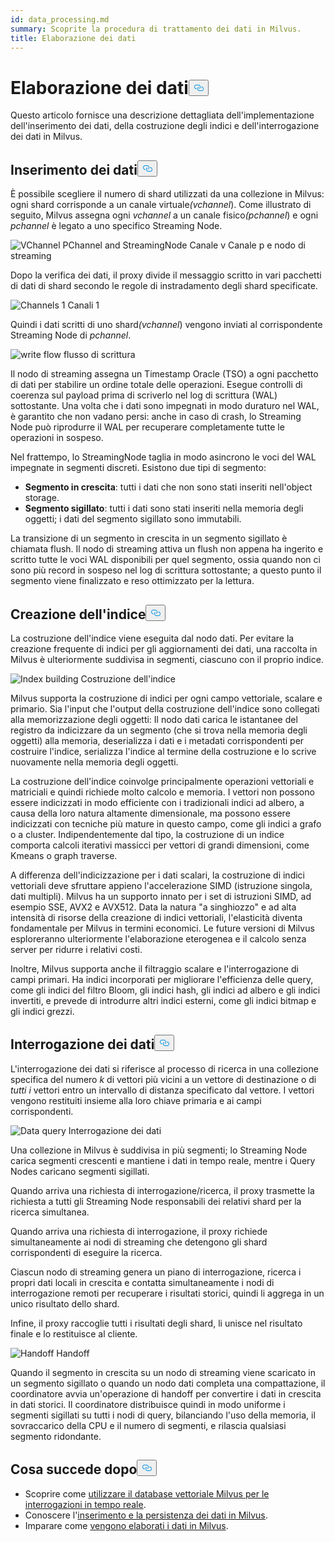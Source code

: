 ```yaml
---
id: data_processing.md
summary: Scoprite la procedura di trattamento dei dati in Milvus.
title: Elaborazione dei dati
---
```

<h1 id="Data-Processing" class="common-anchor-header">Elaborazione dei dati<button data-href="#Data-Processing" class="anchor-icon" translate="no">
      <svg translate="no"
        aria-hidden="true"
        focusable="false"
        height="20"
        version="1.1"
        viewBox="0 0 16 16"
        width="16"
      >
        <path
          fill="#0092E4"
          fill-rule="evenodd"
          d="M4 9h1v1H4c-1.5 0-3-1.69-3-3.5S2.55 3 4 3h4c1.45 0 3 1.69 3 3.5 0 1.41-.91 2.72-2 3.25V8.59c.58-.45 1-1.27 1-2.09C10 5.22 8.98 4 8 4H4c-.98 0-2 1.22-2 2.5S3 9 4 9zm9-3h-1v1h1c1 0 2 1.22 2 2.5S13.98 12 13 12H9c-.98 0-2-1.22-2-2.5 0-.83.42-1.64 1-2.09V6.25c-1.09.53-2 1.84-2 3.25C6 11.31 7.55 13 9 13h4c1.45 0 3-1.69 3-3.5S14.5 6 13 6z"
        ></path>
      </svg>
    </button></h1><p>Questo articolo fornisce una descrizione dettagliata dell'implementazione dell'inserimento dei dati, della costruzione degli indici e dell'interrogazione dei dati in Milvus.</p>
<h2 id="Data-insertion" class="common-anchor-header">Inserimento dei dati<button data-href="#Data-insertion" class="anchor-icon" translate="no">
      <svg translate="no"
        aria-hidden="true"
        focusable="false"
        height="20"
        version="1.1"
        viewBox="0 0 16 16"
        width="16"
      >
        <path
          fill="#0092E4"
          fill-rule="evenodd"
          d="M4 9h1v1H4c-1.5 0-3-1.69-3-3.5S2.55 3 4 3h4c1.45 0 3 1.69 3 3.5 0 1.41-.91 2.72-2 3.25V8.59c.58-.45 1-1.27 1-2.09C10 5.22 8.98 4 8 4H4c-.98 0-2 1.22-2 2.5S3 9 4 9zm9-3h-1v1h1c1 0 2 1.22 2 2.5S13.98 12 13 12H9c-.98 0-2-1.22-2-2.5 0-.83.42-1.64 1-2.09V6.25c-1.09.53-2 1.84-2 3.25C6 11.31 7.55 13 9 13h4c1.45 0 3-1.69 3-3.5S14.5 6 13 6z"
        ></path>
      </svg>
    </button></h2><p>È possibile scegliere il numero di shard utilizzati da una collezione in Milvus: ogni shard corrisponde a un canale virtuale<em>(vchannel</em>). Come illustrato di seguito, Milvus assegna ogni <em>vchannel</em> a un canale fisico<em>(pchannel</em>) e ogni <em>pchannel</em> è legato a uno specifico Streaming Node.</p>
<p>
  
   <span class="img-wrapper"> <img translate="no" src="/docs/v2.6.x/assets/pvchannel_wal.png" alt="VChannel PChannel and StreamingNode" class="doc-image" id="vchannel-pchannel-and-streamingnode" />
   </span> <span class="img-wrapper"> <span>Canale v Canale p e nodo di streaming</span> </span></p>
<p>Dopo la verifica dei dati, il proxy divide il messaggio scritto in vari pacchetti di dati di shard secondo le regole di instradamento degli shard specificate.</p>
<p>
  
   <span class="img-wrapper"> <img translate="no" src="/docs/v2.6.x/assets/channels_1.png" alt="Channels 1" class="doc-image" id="channels-1" />
   </span> <span class="img-wrapper"> <span>Canali 1</span> </span></p>
<p>Quindi i dati scritti di uno shard<em>(vchannel</em>) vengono inviati al corrispondente Streaming Node di <em>pchannel</em>.</p>
<p>
  
   <span class="img-wrapper"> <img translate="no" src="/docs/v2.6.x/assets/written_data_flow.png" alt="write flow" class="doc-image" id="write-flow" />
   </span> <span class="img-wrapper"> <span>flusso di scrittura</span> </span></p>
<p>Il nodo di streaming assegna un Timestamp Oracle (TSO) a ogni pacchetto di dati per stabilire un ordine totale delle operazioni. Esegue controlli di coerenza sul payload prima di scriverlo nel log di scrittura (WAL) sottostante. Una volta che i dati sono impegnati in modo duraturo nel WAL, è garantito che non vadano persi: anche in caso di crash, lo Streaming Node può riprodurre il WAL per recuperare completamente tutte le operazioni in sospeso.</p>
<p>Nel frattempo, lo StreamingNode taglia in modo asincrono le voci del WAL impegnate in segmenti discreti. Esistono due tipi di segmento:</p>
<ul>
<li><strong>Segmento in crescita</strong>: tutti i dati che non sono stati inseriti nell'object storage.</li>
<li><strong>Segmento sigillato</strong>: tutti i dati sono stati inseriti nella memoria degli oggetti; i dati del segmento sigillato sono immutabili.</li>
</ul>
<p>La transizione di un segmento in crescita in un segmento sigillato è chiamata flush. Il nodo di streaming attiva un flush non appena ha ingerito e scritto tutte le voci WAL disponibili per quel segmento, ossia quando non ci sono più record in sospeso nel log di scrittura sottostante; a questo punto il segmento viene finalizzato e reso ottimizzato per la lettura.</p>
<h2 id="Index-building" class="common-anchor-header">Creazione dell'indice<button data-href="#Index-building" class="anchor-icon" translate="no">
      <svg translate="no"
        aria-hidden="true"
        focusable="false"
        height="20"
        version="1.1"
        viewBox="0 0 16 16"
        width="16"
      >
        <path
          fill="#0092E4"
          fill-rule="evenodd"
          d="M4 9h1v1H4c-1.5 0-3-1.69-3-3.5S2.55 3 4 3h4c1.45 0 3 1.69 3 3.5 0 1.41-.91 2.72-2 3.25V8.59c.58-.45 1-1.27 1-2.09C10 5.22 8.98 4 8 4H4c-.98 0-2 1.22-2 2.5S3 9 4 9zm9-3h-1v1h1c1 0 2 1.22 2 2.5S13.98 12 13 12H9c-.98 0-2-1.22-2-2.5 0-.83.42-1.64 1-2.09V6.25c-1.09.53-2 1.84-2 3.25C6 11.31 7.55 13 9 13h4c1.45 0 3-1.69 3-3.5S14.5 6 13 6z"
        ></path>
      </svg>
    </button></h2><p>La costruzione dell'indice viene eseguita dal nodo dati. Per evitare la creazione frequente di indici per gli aggiornamenti dei dati, una raccolta in Milvus è ulteriormente suddivisa in segmenti, ciascuno con il proprio indice.</p>
<p>
  
   <span class="img-wrapper"> <img translate="no" src="/docs/v2.6.x/assets/index_building.png" alt="Index building" class="doc-image" id="index-building" />
   </span> <span class="img-wrapper"> <span>Costruzione dell'indice</span> </span></p>
<p>Milvus supporta la costruzione di indici per ogni campo vettoriale, scalare e primario. Sia l'input che l'output della costruzione dell'indice sono collegati alla memorizzazione degli oggetti: Il nodo dati carica le istantanee del registro da indicizzare da un segmento (che si trova nella memoria degli oggetti) alla memoria, deserializza i dati e i metadati corrispondenti per costruire l'indice, serializza l'indice al termine della costruzione e lo scrive nuovamente nella memoria degli oggetti.</p>
<p>La costruzione dell'indice coinvolge principalmente operazioni vettoriali e matriciali e quindi richiede molto calcolo e memoria. I vettori non possono essere indicizzati in modo efficiente con i tradizionali indici ad albero, a causa della loro natura altamente dimensionale, ma possono essere indicizzati con tecniche più mature in questo campo, come gli indici a grafo o a cluster. Indipendentemente dal tipo, la costruzione di un indice comporta calcoli iterativi massicci per vettori di grandi dimensioni, come Kmeans o graph traverse.</p>
<p>A differenza dell'indicizzazione per i dati scalari, la costruzione di indici vettoriali deve sfruttare appieno l'accelerazione SIMD (istruzione singola, dati multipli). Milvus ha un supporto innato per i set di istruzioni SIMD, ad esempio SSE, AVX2 e AVX512. Data la natura "a singhiozzo" e ad alta intensità di risorse della creazione di indici vettoriali, l'elasticità diventa fondamentale per Milvus in termini economici. Le future versioni di Milvus esploreranno ulteriormente l'elaborazione eterogenea e il calcolo senza server per ridurre i relativi costi.</p>
<p>Inoltre, Milvus supporta anche il filtraggio scalare e l'interrogazione di campi primari. Ha indici incorporati per migliorare l'efficienza delle query, come gli indici del filtro Bloom, gli indici hash, gli indici ad albero e gli indici invertiti, e prevede di introdurre altri indici esterni, come gli indici bitmap e gli indici grezzi.</p>
<h2 id="Data-query" class="common-anchor-header">Interrogazione dei dati<button data-href="#Data-query" class="anchor-icon" translate="no">
      <svg translate="no"
        aria-hidden="true"
        focusable="false"
        height="20"
        version="1.1"
        viewBox="0 0 16 16"
        width="16"
      >
        <path
          fill="#0092E4"
          fill-rule="evenodd"
          d="M4 9h1v1H4c-1.5 0-3-1.69-3-3.5S2.55 3 4 3h4c1.45 0 3 1.69 3 3.5 0 1.41-.91 2.72-2 3.25V8.59c.58-.45 1-1.27 1-2.09C10 5.22 8.98 4 8 4H4c-.98 0-2 1.22-2 2.5S3 9 4 9zm9-3h-1v1h1c1 0 2 1.22 2 2.5S13.98 12 13 12H9c-.98 0-2-1.22-2-2.5 0-.83.42-1.64 1-2.09V6.25c-1.09.53-2 1.84-2 3.25C6 11.31 7.55 13 9 13h4c1.45 0 3-1.69 3-3.5S14.5 6 13 6z"
        ></path>
      </svg>
    </button></h2><p>L'interrogazione dei dati si riferisce al processo di ricerca in una collezione specifica del numero <em>k</em> di vettori più vicini a un vettore di destinazione o di <em>tutti i</em> vettori entro un intervallo di distanza specificato dal vettore. I vettori vengono restituiti insieme alla loro chiave primaria e ai campi corrispondenti.</p>
<p>
  
   <span class="img-wrapper"> <img translate="no" src="/docs/v2.6.x/assets/data_query.jpg" alt="Data query" class="doc-image" id="data-query" />
   </span> <span class="img-wrapper"> <span>Interrogazione dei dati</span> </span></p>
<p>Una collezione in Milvus è suddivisa in più segmenti; lo Streaming Node carica segmenti crescenti e mantiene i dati in tempo reale, mentre i Query Nodes caricano segmenti sigillati.</p>
<p>Quando arriva una richiesta di interrogazione/ricerca, il proxy trasmette la richiesta a tutti gli Streaming Node responsabili dei relativi shard per la ricerca simultanea.</p>
<p>Quando arriva una richiesta di interrogazione, il proxy richiede simultaneamente ai nodi di streaming che detengono gli shard corrispondenti di eseguire la ricerca.</p>
<p>Ciascun nodo di streaming genera un piano di interrogazione, ricerca i propri dati locali in crescita e contatta simultaneamente i nodi di interrogazione remoti per recuperare i risultati storici, quindi li aggrega in un unico risultato dello shard.</p>
<p>Infine, il proxy raccoglie tutti i risultati degli shard, li unisce nel risultato finale e lo restituisce al cliente.</p>
<p>
  
   <span class="img-wrapper"> <img translate="no" src="/docs/v2.6.x/assets/handoff.png" alt="Handoff" class="doc-image" id="handoff" />
   </span> <span class="img-wrapper"> <span>Handoff</span> </span></p>
<p>Quando il segmento in crescita su un nodo di streaming viene scaricato in un segmento sigillato o quando un nodo dati completa una compattazione, il coordinatore avvia un'operazione di handoff per convertire i dati in crescita in dati storici. Il coordinatore distribuisce quindi in modo uniforme i segmenti sigillati su tutti i nodi di query, bilanciando l'uso della memoria, il sovraccarico della CPU e il numero di segmenti, e rilascia qualsiasi segmento ridondante.</p>
<h2 id="Whats-next" class="common-anchor-header">Cosa succede dopo<button data-href="#Whats-next" class="anchor-icon" translate="no">
      <svg translate="no"
        aria-hidden="true"
        focusable="false"
        height="20"
        version="1.1"
        viewBox="0 0 16 16"
        width="16"
      >
        <path
          fill="#0092E4"
          fill-rule="evenodd"
          d="M4 9h1v1H4c-1.5 0-3-1.69-3-3.5S2.55 3 4 3h4c1.45 0 3 1.69 3 3.5 0 1.41-.91 2.72-2 3.25V8.59c.58-.45 1-1.27 1-2.09C10 5.22 8.98 4 8 4H4c-.98 0-2 1.22-2 2.5S3 9 4 9zm9-3h-1v1h1c1 0 2 1.22 2 2.5S13.98 12 13 12H9c-.98 0-2-1.22-2-2.5 0-.83.42-1.64 1-2.09V6.25c-1.09.53-2 1.84-2 3.25C6 11.31 7.55 13 9 13h4c1.45 0 3-1.69 3-3.5S14.5 6 13 6z"
        ></path>
      </svg>
    </button></h2><ul>
<li>Scoprire come <a href="https://milvus.io/blog/deep-dive-5-real-time-query.md">utilizzare il database vettoriale Milvus per le interrogazioni in tempo reale</a>.</li>
<li>Conoscere l'<a href="https://milvus.io/blog/deep-dive-4-data-insertion-and-data-persistence.md">inserimento e la persistenza dei dati in Milvus</a>.</li>
<li>Imparare come <a href="https://milvus.io/blog/deep-dive-3-data-processing.md">vengono elaborati i dati in Milvus</a>.</li>
</ul>
